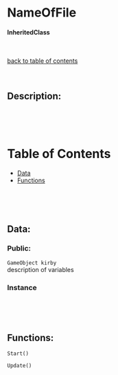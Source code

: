 # NameOfFile

#### InheritedClass

<p>&nbsp;</p>

[back to table of contents](/CodeDescription/TableOfContents.md)

<p>&nbsp;</p>

## Description:


<p>&nbsp;</p>
<p>&nbsp;</p>

# Table of Contents
- [Data](#data)
- [Functions](#functions)

<p>&nbsp;</p>
<p>&nbsp;</p>

## Data:

### **Public:**

`GameObject kirby`  
description of variables

### **Instance**

<p>&nbsp;</p>
<p>&nbsp;</p>

## Functions:

`Start()`

`Update()`